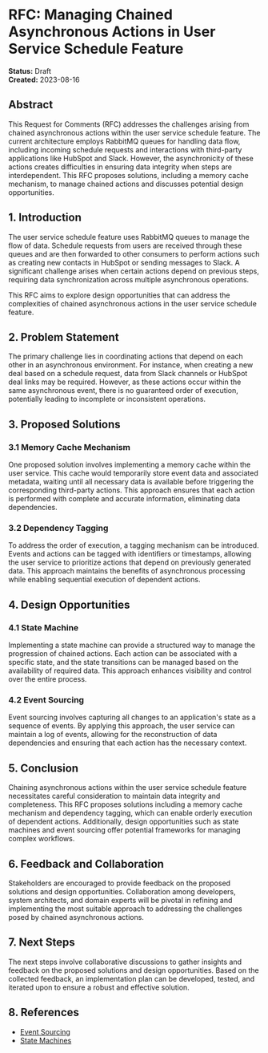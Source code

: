 # RFC: Managing Chained Asynchronous Actions in User Service Schedule Feature

**Status:** Draft  
**Created:** 2023-08-16

## Abstract

This Request for Comments (RFC) addresses the challenges arising from chained asynchronous actions within the user service schedule feature. The current architecture employs RabbitMQ queues for handling data flow, including incoming schedule requests and interactions with third-party applications like HubSpot and Slack. However, the asynchronicity of these actions creates difficulties in ensuring data integrity when steps are interdependent. This RFC proposes solutions, including a memory cache mechanism, to manage chained actions and discusses potential design opportunities.

## 1. Introduction

The user service schedule feature uses RabbitMQ queues to manage the flow of data. Schedule requests from users are received through these queues and are then forwarded to other consumers to perform actions such as creating new contacts in HubSpot or sending messages to Slack. A significant challenge arises when certain actions depend on previous steps, requiring data synchronization across multiple asynchronous operations.

This RFC aims to explore design opportunities that can address the complexities of chained asynchronous actions in the user service schedule feature.

## 2. Problem Statement

The primary challenge lies in coordinating actions that depend on each other in an asynchronous environment. For instance, when creating a new deal based on a schedule request, data from Slack channels or HubSpot deal links may be required. However, as these actions occur within the same asynchronous event, there is no guaranteed order of execution, potentially leading to incomplete or inconsistent operations.

## 3. Proposed Solutions

### 3.1 Memory Cache Mechanism

One proposed solution involves implementing a memory cache within the user service. This cache would temporarily store event data and associated metadata, waiting until all necessary data is available before triggering the corresponding third-party actions. This approach ensures that each action is performed with complete and accurate information, eliminating data dependencies.

### 3.2 Dependency Tagging

To address the order of execution, a tagging mechanism can be introduced. Events and actions can be tagged with identifiers or timestamps, allowing the user service to prioritize actions that depend on previously generated data. This approach maintains the benefits of asynchronous processing while enabling sequential execution of dependent actions.

## 4. Design Opportunities

### 4.1 State Machine

Implementing a state machine can provide a structured way to manage the progression of chained actions. Each action can be associated with a specific state, and the state transitions can be managed based on the availability of required data. This approach enhances visibility and control over the entire process.

### 4.2 Event Sourcing

Event sourcing involves capturing all changes to an application's state as a sequence of events. By applying this approach, the user service can maintain a log of events, allowing for the reconstruction of data dependencies and ensuring that each action has the necessary context.

## 5. Conclusion

Chaining asynchronous actions within the user service schedule feature necessitates careful consideration to maintain data integrity and completeness. This RFC proposes solutions including a memory cache mechanism and dependency tagging, which can enable orderly execution of dependent actions. Additionally, design opportunities such as state machines and event sourcing offer potential frameworks for managing complex workflows.

## 6. Feedback and Collaboration

Stakeholders are encouraged to provide feedback on the proposed solutions and design opportunities. Collaboration among developers, system architects, and domain experts will be pivotal in refining and implementing the most suitable approach to addressing the challenges posed by chained asynchronous actions.

## 7. Next Steps

The next steps involve collaborative discussions to gather insights and feedback on the proposed solutions and design opportunities. Based on the collected feedback, an implementation plan can be developed, tested, and iterated upon to ensure a robust and effective solution.

## 8. References

- [Event Sourcing](https://martinfowler.com/eaaDev/EventSourcing.html)
- [State Machines](https://en.wikipedia.org/wiki/Finite-state_machine)
